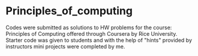 # Principles_of_computing
Codes were submitted as solutions to HW problems for the course: Principles of Computing offered through Coursera by Rice University. Starter code was given to students and with the help of "hints" provided by instructors mini projects were completed by me.
